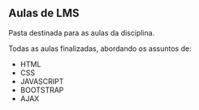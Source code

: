 ## Aulas de LMS

Pasta destinada para as aulas da disciplina.

Todas as aulas finalizadas, abordando os assuntos de:
- HTML
- CSS
- JAVASCRIPT
- BOOTSTRAP
- AJAX